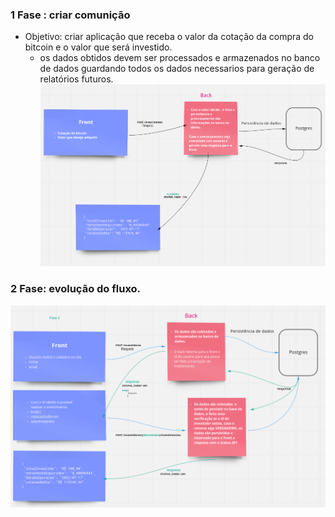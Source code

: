 ### 1 Fase : criar comunição
- Objetivo: criar aplicação que receba o valor da cotação da compra do bitcoin e o valor que será investido. 
    - os dados obtidos devem ser processados e armazenados no banco de dados guardando todos os dados necessarios para geração de relatórios futuros.
![img.png](img.png)

### 2 Fase: evolução do fluxo.

![img_1.png](img_1.png)